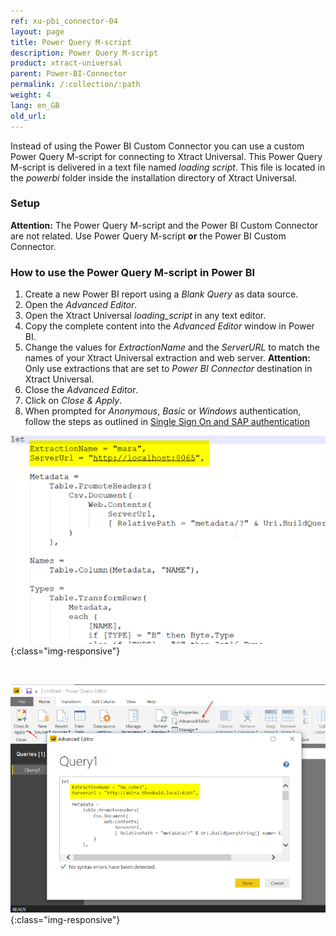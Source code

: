 ```yaml
---
ref: xu-pbi_connector-04
layout: page
title: Power Query M-script
description: Power Query M-script 
product: xtract-universal
parent: Power-BI-Connector
permalink: /:collection/:path
weight: 4
lang: en_GB
old_url:
---
```



Instead of using the Power BI Custom Connector you can use a custom Power Query M-script for connecting to Xtract Universal. This Power Query M-script is delivered in a text file named *loading script*. This file is located in the *powerbi* folder inside the installation directory of Xtract Universal.
<br>

### Setup


**Attention:** The Power Query M-script and the Power BI Custom Connector are not related. Use Power Query M-script **or** the Power BI Custom Connector.

### How to use the Power Query M-script in Power BI

1. Create a new Power BI report using a *Blank Query* as data source.
2. Open the *Advanced Editor*.
3. Open the Xtract Universal *loading_script* in any text editor.
4. Copy the complete content into the *Advanced Editor* window in Power BI.
4. Change the values for *ExtractionName* and the *ServerURL* to match the names of your Xtract Universal extraction and web server. **Attention:** Only use extractions that are set to *Power BI Connector* destination in Xtract Universal.
5. Close the *Advanced Editor*.
6. Click on *Close & Apply*.
7. When prompted for *Anonymous*, *Basic* or *Windows* authentication, follow the steps as outlined in [Single Sign On and SAP authentication](./pbi-SSO) 

![M-Script](/img/content/XU_PowerQueryScript.png){:class="img-responsive"}

<br>

![PowerQueryEditor](/img/content/XU_PBI_PowerQueryEditor.png){:class="img-responsive"}





